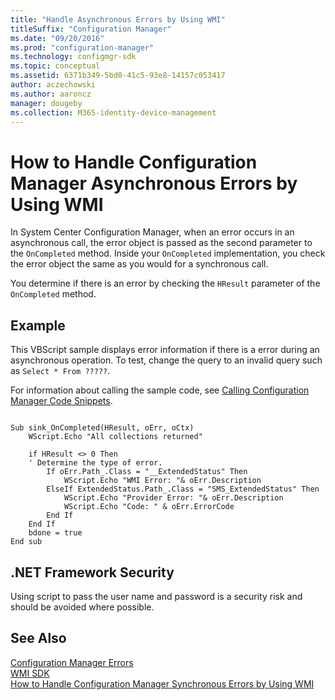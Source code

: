 ```yaml
---
title: "Handle Asynchronous Errors by Using WMI"
titleSuffix: "Configuration Manager"
ms.date: "09/20/2016"
ms.prod: "configuration-manager"
ms.technology: configmgr-sdk
ms.topic: conceptual
ms.assetid: 6371b349-5bd0-41c5-93e8-14157c053417
author: aczechowski
ms.author: aaroncz
manager: dougeby
ms.collection: M365-identity-device-management
---
```

# How to Handle Configuration Manager Asynchronous Errors by Using WMI
In System Center Configuration Manager, when an error occurs in an asynchronous call, the error object is passed as the second parameter to the `OnCompleted` method. Inside your `OnCompleted` implementation, you check the error object the same as you would for a synchronous call.  

 You determine if there is an error by checking the `HResult` parameter of the `OnCompleted` method.  

## Example  
 This VBScript sample displays error information if there is a error during an asynchronous operation. To test, change the query to an invalid query such as `Select * From ?????`.  

 For information about calling the sample code, see [Calling Configuration Manager Code Snippets](../../../develop/core/understand/calling-code-snippets.md).  

```vbs  

Sub sink_OnCompleted(HResult, oErr, oCtx)  
    WScript.Echo "All collections returned"  

    if HResult <> 0 Then   
    ' Determine the type of error.  
        If oErr.Path_.Class = "__ExtendedStatus" Then  
            WScript.Echo "WMI Error: "& oErr.Description              
        ElseIf ExtendedStatus.Path_.Class = "SMS_ExtendedStatus" Then  
            WScript.Echo "Provider Error: "& oErr.Description  
            WScript.Echo "Code: " & oErr.ErrorCode  
        End If  
    End If      
    bdone = true  
End sub  

```  

## .NET Framework Security  
 Using script to pass the user name and password is a security risk and should be avoided where possible.  

## See Also  
 [Configuration Manager Errors](../../../develop/core/understand/configuration-manager-errors.md)   
 [WMI SDK](http://go.microsoft.com/fwlink/?LinkId=43950)   
 [How to Handle Configuration Manager Synchronous Errors by Using WMI](../../../develop/core/understand/how-to-handle-configuration-manager-synchronous-errors-by-using-wmi.md)

